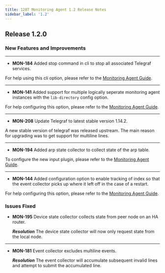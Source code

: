 ```yaml
---
title: 128T Monitoring Agent 1.2 Release Notes
sidebar_label: '1.2'
---
```



## Release 1.2.0

### New Features and Improvements

---
- **MON-184** Added stop command in cli to stop all associated Telegraf services.

For help using this cli option, please refer to the [Monitoring Agent Guide](plugin_monitoring_agent.md#stopping-services).

---
- **MON-141** Added support for multiple logically seperate monitoring agent instances with the `lib-directory` config option.

For help configuring this option, please refer to the [Monitoring Agent Guide](plugin_monitoring_agent.md#configuration).

---
- **MON-208** Update Telegraf to latest stable version 1.14.2.

A new stable version of telegraf was released upstream. The main reason for upgrading was to get support for multiline lines.

---
- **MON-194** Added arp state collector to collect state of the arp table.

To configure the new input plugin, please refer to the [Monitoring Agent Guide](plugin_monitoring_agent.md#arp-state-collector).

---
- **MON-144** Added configuration option to enable tracking of index so that the event collector picks up where it left off in the case of a restart.

For help configuring this option, please refer to the [Monitoring Agent Guide](plugin_monitoring_agent.md#event-collector).


### Issues Fixed

- **MON-195** Device state collector collects state from peer node on an HA router.

  _**Resolution**_ The device state collector will now only request state from the local node.

---
- **MON-181** Event collector excludes multiline events.

  _**Resolution**_ The event collector will accumulate subsequent invalid lines and attempt to submit the accumulated line.
